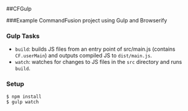 ##CFGulp
 
###Example CommandFusion project using Gulp and Browserify


### Gulp Tasks

* `build`: builds JS files from an entry point of src/main.js  (contains `CF.userMain`) and outputs compiled JS to `dist/main.js`.
* `watch`: watches for changes to JS files in the `src` directory and runs `build`.

### Setup

```
$ npm install
$ gulp watch
```
